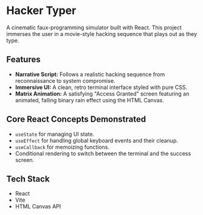# Hacker Typer

A cinematic faux-programming simulator built with React. This project immerses the user in a movie-style hacking sequence that plays out as they type.

## Features
-   **Narrative Script:** Follows a realistic hacking sequence from reconnaissance to system compromise.
-   **Immersive UI:** A clean, retro terminal interface styled with pure CSS.
-   **Matrix Animation:** A satisfying "Access Granted" screen featuring an animated, falling binary rain effect using the HTML Canvas.

## Core React Concepts Demonstrated
-   `useState` for managing UI state.
-   `useEffect` for handling global keyboard events and their cleanup.
-   `useCallback` for memoizing functions.
-   Conditional rendering to switch between the terminal and the success screen.

## Tech Stack
-   React
-   Vite
-   HTML Canvas API